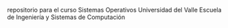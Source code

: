 repositorio para el curso Sistemas Operativos
Universidad del Valle
Escuela de Ingeniería y Sistemas de Computación
